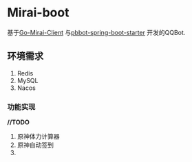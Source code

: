 # Mirai-boot

基于[Go-Mirai-Client](https://github.com/ProtobufBot/Go-Mirai-Client)
与[pbbot-spring-boot-starter](https://github.com/ProtobufBot/pbbot-spring-boot-starter)
开发的QQBot.

## 环境需求
1. Redis
2. MySQL
3. Nacos

### 功能实现

**//TODO**

1. 原神体力计算器
2. 原神自动签到
3. 
